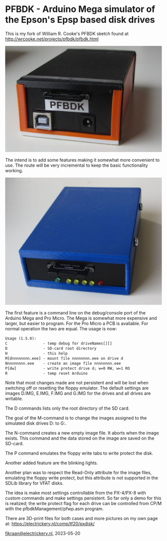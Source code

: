 # PFBDK - Arduino Mega simulator of the Epson's Epsp based disk drives

This is my fork of William R. Cooke's PFBDK sketch found at 
http://wrcooke.net/projects/pfbdk/pfbdk.html

![PFBDK on an Arduino Mega 2560 in a PETG box](PFBDKbox.jpg)

The intend is to add some features making it somewhat more convenient to 
use. The route will be very incremental to keep the basic functionality working.

![PFBDK on an Arduino Pro Micro in a PLA box](pfbdkPMicroV1.0_front.jpg)

The first feature is a command line on the debug/console port of the 
Arduino Mega and Pro Micro. The Mega is somewhat more expensive and larger,
but easier to program. For the Pro Micro a PCB is avaliable. For normal 
operation the two are equal. The usage is now:

	Usage (1.5.0):
 	C                - temp debug for driveNames[][]
 	D                - SD-card root directory
 	H                - this help
 	M[dnnnnnnnn.eee] - mount file nnnnnnnn.eee on drive d
 	Nnnnnnnnn.eee    - create an image file nnnnnnnn.eee
 	P[dw]            - write protect drive d; w=0 RW, w=1 RO
 	R                - temp reset Arduino

Note that most changes made are not persistent and will be lost when switching 
off or resetting the floppy emulator. The default settings are images D.IMG, 
E.IMG, F.IMG and G.IMG for the drives and all drives are writable.

The D commands lists only the root directory of the SD card.

The goal of the M-command is to change the images assigned to the 
simulated disk drives D: to G:. 

The N-command creates a new empty image file. It aborts when the image exists. 
This command and the data stored on the image are saved on the SD-card.

The P command emulates the floppy write tabs to write protect the disk.

Another added feature are the blinking lights.

Another plan was to respect the Read-Only attribute for the image files, 
emulating the floppy write protect, but this attribute is not supported in 
the SDLib library for VFAT disks.

The idea is make most settings controllable from the PX-4/PX-8 with 
custom commands and make settings persistent. So far only a demo for this is
realized; the write protect flag for each drive can be controlled from CP/M
with the pfbdkManagement/pfwp.asm program.

There are 3D-print files for both cases and more pictures on my own page 
at: https://electrickery.nl/comp/tf20/pxdisk/

fjkraan@electrickery.nl, 2023-05-20
